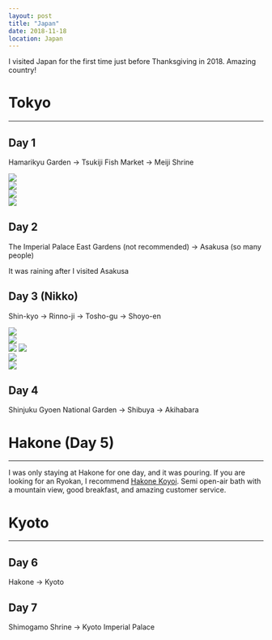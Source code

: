 ```yaml
---
layout: post
title: "Japan"
date: 2018-11-18
location: Japan
---
```

I visited Japan for the first time just before Thanksgiving in 2018. Amazing country!

# Tokyo
---
## Day 1

Hamarikyu Garden -> Tsukiji Fish Market -> Meiji Shrine

<div class="post-image">
    <img src="img/japan/tokyo/DSC00036.jpg">
</div>
<div class="post-image">
    <img src="img/japan/tokyo/DSC00063.jpg">
</div>
<div class="post-image">
    <img src="img/japan/tokyo/DSC00093.jpg">
</div>
<div class="post-image">
    <img src="img/japan/tokyo/DSC00121.jpg">
</div>

## Day 2

The Imperial Palace East Gardens (not recommended) -> Asakusa (so many people)

It was raining after I visited Asakusa

## Day 3 (Nikko)

Shin-kyo -> Rinno-ji -> Tosho-gu -> Shoyo-en

<div class="post-image">
    <img src="img/japan/tokyo/DSC00182.jpg">
</div>
<div class="post-image">
    <img src="img/japan/tokyo/DSC00210.jpg">
</div>
<div class="post-image post-image--split">
    <img src="img/japan/tokyo/DSC00239.jpg" />
    <img src="img/japan/tokyo/DSC00338.jpg"  />
</div>
<div class="post-image">
    <img src="img/japan/tokyo/DSC00244.jpg">
</div>
<div class="post-image">
    <img src="img/japan/tokyo/DSC00322.jpg">
</div>

##  Day 4

Shinjuku Gyoen National Garden -> Shibuya -> Akihabara

# Hakone (Day 5)
---
I was only staying at Hakone for one day, and it was pouring. If you are looking for an Ryokan, I recommend [Hakone Koyoi](www.hakone-koyoi.jp). Semi open-air bath with a mountain view, good breakfast, and amazing customer service.

# Kyoto
---
## Day 6

Hakone -> Kyoto

## Day 7
Shimogamo Shrine -> Kyoto Imperial Palace
